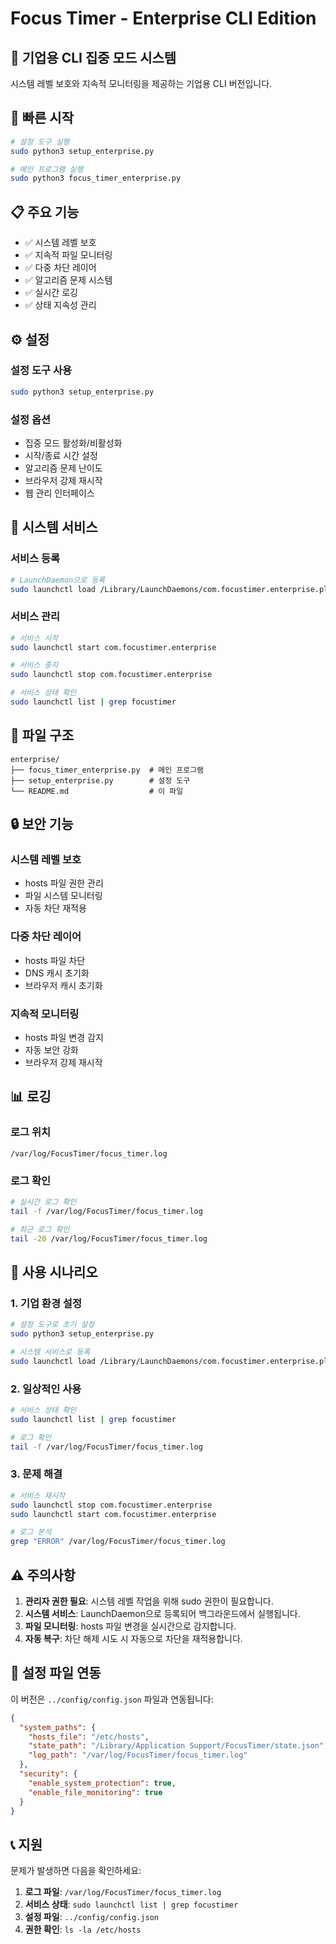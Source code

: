 # Focus Timer - Enterprise CLI Edition

## 🏢 기업용 CLI 집중 모드 시스템

시스템 레벨 보호와 지속적 모니터링을 제공하는 기업용 CLI 버전입니다.

## 🚀 빠른 시작

```bash
# 설정 도구 실행
sudo python3 setup_enterprise.py

# 메인 프로그램 실행
sudo python3 focus_timer_enterprise.py
```

## 📋 주요 기능

- ✅ 시스템 레벨 보호
- ✅ 지속적 파일 모니터링
- ✅ 다중 차단 레이어
- ✅ 알고리즘 문제 시스템
- ✅ 실시간 로깅
- ✅ 상태 지속성 관리

## ⚙️ 설정

### 설정 도구 사용
```bash
sudo python3 setup_enterprise.py
```

### 설정 옵션
- 집중 모드 활성화/비활성화
- 시작/종료 시간 설정
- 알고리즘 문제 난이도
- 브라우저 강제 재시작
- 웹 관리 인터페이스

## 🔧 시스템 서비스

### 서비스 등록
```bash
# LaunchDaemon으로 등록
sudo launchctl load /Library/LaunchDaemons/com.focustimer.enterprise.plist
```

### 서비스 관리
```bash
# 서비스 시작
sudo launchctl start com.focustimer.enterprise

# 서비스 중지
sudo launchctl stop com.focustimer.enterprise

# 서비스 상태 확인
sudo launchctl list | grep focustimer
```

## 📁 파일 구조

```
enterprise/
├── focus_timer_enterprise.py  # 메인 프로그램
├── setup_enterprise.py        # 설정 도구
└── README.md                  # 이 파일
```

## 🔒 보안 기능

### 시스템 레벨 보호
- hosts 파일 권한 관리
- 파일 시스템 모니터링
- 자동 차단 재적용

### 다중 차단 레이어
- hosts 파일 차단
- DNS 캐시 초기화
- 브라우저 캐시 초기화

### 지속적 모니터링
- hosts 파일 변경 감지
- 자동 보안 강화
- 브라우저 강제 재시작

## 📊 로깅

### 로그 위치
```
/var/log/FocusTimer/focus_timer.log
```

### 로그 확인
```bash
# 실시간 로그 확인
tail -f /var/log/FocusTimer/focus_timer.log

# 최근 로그 확인
tail -20 /var/log/FocusTimer/focus_timer.log
```

## 🎯 사용 시나리오

### 1. 기업 환경 설정
```bash
# 설정 도구로 초기 설정
sudo python3 setup_enterprise.py

# 시스템 서비스로 등록
sudo launchctl load /Library/LaunchDaemons/com.focustimer.enterprise.plist
```

### 2. 일상적인 사용
```bash
# 서비스 상태 확인
sudo launchctl list | grep focustimer

# 로그 확인
tail -f /var/log/FocusTimer/focus_timer.log
```

### 3. 문제 해결
```bash
# 서비스 재시작
sudo launchctl stop com.focustimer.enterprise
sudo launchctl start com.focustimer.enterprise

# 로그 분석
grep "ERROR" /var/log/FocusTimer/focus_timer.log
```

## ⚠️ 주의사항

1. **관리자 권한 필요**: 시스템 레벨 작업을 위해 sudo 권한이 필요합니다.
2. **시스템 서비스**: LaunchDaemon으로 등록되어 백그라운드에서 실행됩니다.
3. **파일 모니터링**: hosts 파일 변경을 실시간으로 감지합니다.
4. **자동 복구**: 차단 해제 시도 시 자동으로 차단을 재적용합니다.

## 🔄 설정 파일 연동

이 버전은 `../config/config.json` 파일과 연동됩니다:

```json
{
  "system_paths": {
    "hosts_file": "/etc/hosts",
    "state_path": "/Library/Application Support/FocusTimer/state.json",
    "log_path": "/var/log/FocusTimer/focus_timer.log"
  },
  "security": {
    "enable_system_protection": true,
    "enable_file_monitoring": true
  }
}
```

## 📞 지원

문제가 발생하면 다음을 확인하세요:

1. **로그 파일**: `/var/log/FocusTimer/focus_timer.log`
2. **서비스 상태**: `sudo launchctl list | grep focustimer`
3. **설정 파일**: `../config/config.json`
4. **권한 확인**: `ls -la /etc/hosts`